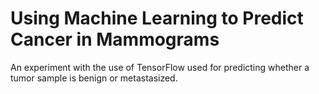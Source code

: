 # Using Machine Learning to Predict Cancer in Mammograms
An experiment with the use of TensorFlow used for predicting whether a tumor sample is benign or metastasized.

